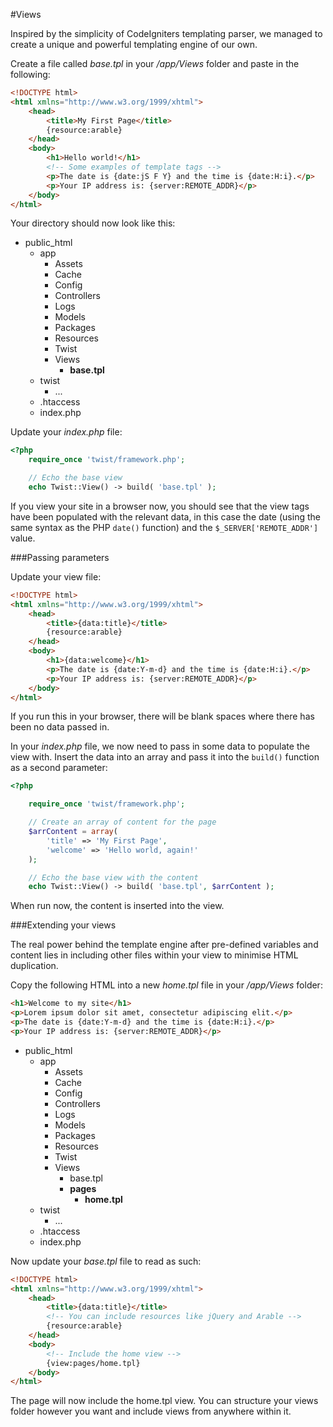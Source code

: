 #Views

Inspired by the simplicity of CodeIgniters templating parser, we managed to create a unique and powerful templating engine of our own.

Create a file called *base.tpl* in your */app/Views* folder and paste in the following:
```html
<!DOCTYPE html>
<html xmlns="http://www.w3.org/1999/xhtml">
    <head>
        <title>My First Page</title>
        {resource:arable}
    </head>
    <body>
        <h1>Hello world!</h1>
        <!-- Some examples of template tags -->
        <p>The date is {date:jS F Y} and the time is {date:H:i}.</p>
        <p>Your IP address is: {server:REMOTE_ADDR}</p>
    </body>
</html>
```

Your directory should now look like this:

* public_html
    * app
        * Assets
        * Cache
        * Config
        * Controllers
        * Logs
        * Models
        * Packages
        * Resources
        * Twist
        * Views
            * **base.tpl**
    * twist
        * ...
    * .htaccess
    * index.php

Update your *index.php* file:
```php
<?php
    require_once 'twist/framework.php';

    // Echo the base view
    echo Twist::View() -> build( 'base.tpl' );
```

If you view your site in a browser now, you should see that the view tags have been populated with the relevant data, in this case the date (using the same syntax as the PHP `date()` function) and the `$_SERVER['REMOTE_ADDR']` value.

###Passing parameters

Update your view file:
```html
<!DOCTYPE html>
<html xmlns="http://www.w3.org/1999/xhtml">
    <head>
        <title>{data:title}</title>
        {resource:arable}
    </head>
    <body>
        <h1>{data:welcome}</h1>
        <p>The date is {date:Y-m-d} and the time is {date:H:i}.</p>
        <p>Your IP address is: {server:REMOTE_ADDR}</p>
    </body>
</html>
```

If you run this in your browser, there will be blank spaces where there has been no data passed in.

In your *index.php* file, we now need to pass in some data to populate the view with. Insert the data into an array and pass it into the `build()` function as a second parameter:
```php
<?php

    require_once 'twist/framework.php';

    // Create an array of content for the page
    $arrContent = array(
        'title' => 'My First Page',
        'welcome' => 'Hello world, again!'
    );

    // Echo the base view with the content
    echo Twist::View() -> build( 'base.tpl', $arrContent );
```

When run now, the content is inserted into the view.

###Extending your views

The real power behind the template engine after pre-defined variables and content lies in including other files within your view to minimise HTML duplication.

Copy the following HTML into a new *home.tpl* file in your */app/Views* folder:
```html
<h1>Welcome to my site</h1>
<p>Lorem ipsum dolor sit amet, consectetur adipiscing elit.</p>
<p>The date is {date:Y-m-d} and the time is {date:H:i}.</p>
<p>Your IP address is: {server:REMOTE_ADDR}</p>
```
* public_html
    * app
        * Assets
        * Cache
        * Config
        * Controllers
        * Logs
        * Models
        * Packages
        * Resources
        * Twist
        * Views
            * base.tpl
            * **pages**
                * **home.tpl**
    * twist
        * ...
    * .htaccess
    * index.php

Now update your *base.tpl* file to read as such:
```html
<!DOCTYPE html>
<html xmlns="http://www.w3.org/1999/xhtml">
    <head>
        <title>{data:title}</title>
        <!-- You can include resources like jQuery and Arable -->
        {resource:arable}
    </head>
    <body>
        <!-- Include the home view -->
        {view:pages/home.tpl}
    </body>
</html>
```

The page will now include the home.tpl view. You can structure your views folder however you want and include views from anywhere within it.